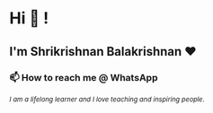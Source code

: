 <!--- 👋 Hi, I’m @Shrikrishnan
- 👀 I’m interested in Software Enginering  
- 💞️ I’m looking to collaborate on new things
- --->

<!---
Shrikrishnan/Shrikrishnan is a ✨ special ✨ repository because its `README.md` (this file) appears on your GitHub profile.
You can click the Preview link to take a look at your changes.
--->
# Hi 👋 !
## I'm Shrikrishnan Balakrishnan ❤
### 📫 How to reach me @ WhatsApp <link rel ="7418144913" href = "http://wa.me/+917418144913" >
<small> _I am a lifelong learner and I love teaching and inspiring people_. </small>

